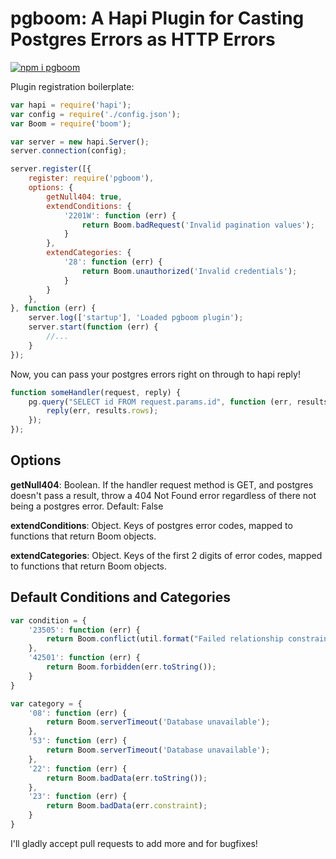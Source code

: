 # pgboom: A Hapi Plugin for Casting Postgres Errors as HTTP Errors

[![npm i pgboom](https://nodei.co/npm/pgboom.png)](https://www.npmjs.com/package/pgboom)
    

Plugin registration boilerplate:

```javascript
var hapi = require('hapi');
var config = require('./config.json');
var Boom = require('boom');

var server = new hapi.Server();
server.connection(config);

server.register([{
    register: require('pgboom'), 
    options: {
        getNull404: true,
        extendConditions: {
            '2201W': function (err) {
                return Boom.badRequest('Invalid pagination values');
            }
        },
        extendCategories: {
            '28': function (err) {
                return Boom.unauthorized('Invalid credentials');
            }
        }
    },
}, function (err) {
    server.log(['startup'], 'Loaded pgboom plugin');
    server.start(function (err) {
        //...
    }
});
```

Now, you can pass your postgres errors right on through to hapi reply!

```javascript
function someHandler(request, reply) {
    pg.query("SELECT id FROM request.params.id", function (err, results) {
        reply(err, results.rows);
    });
});
```

## Options

__getNull404__: Boolean. If the handler request method is GET, and postgres doesn't pass a result, throw a 404 Not Found error regardless of there not being a postgres error. Default: False

__extendConditions__: Object. Keys of postgres error codes, mapped to functions that return Boom objects.

__extendCategories__: Object. Keys of the first 2 digits of error codes, mapped to functions that return Boom objects.

## Default Conditions and Categories

```javascript
var condition = {
    '23505': function (err) {
        return Boom.conflict(util.format("Failed relationship constraint: %s", err.constraint));
    }, 
    '42501': function (err) {
        return Boom.forbidden(err.toString());
    }
}

var category = {
    '08': function (err) {
        return Boom.serverTimeout('Database unavailable');
    },
    '53': function (err) {
        return Boom.serverTimeout('Database unavailable');
    },
    '22': function (err) {
        return Boom.badData(err.toString());
    },
    '23': function (err) {
        return Boom.badData(err.constraint);
    }
}
```

I'll gladly accept pull requests to add more and for bugfixes!
